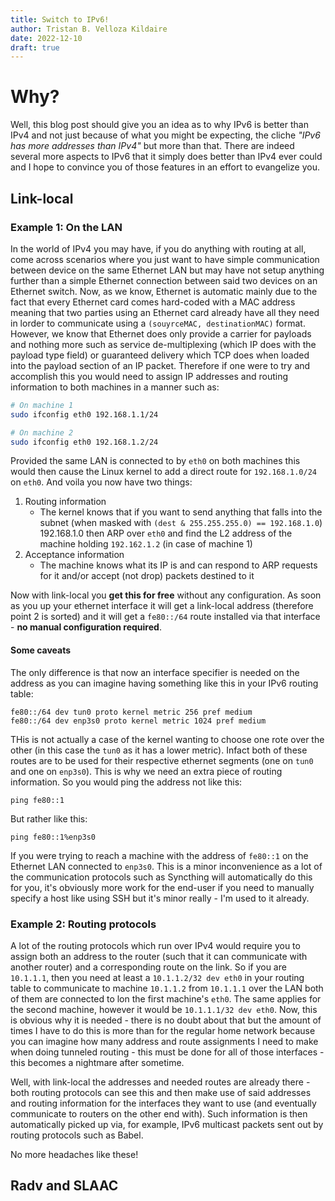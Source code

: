 ```yaml
---
title: Switch to IPv6!
author: Tristan B. Velloza Kildaire
date: 2022-12-10
draft: true
---
```


# Why?

Well, this blog post should give you an idea as to why IPv6 is better than IPv4 and not just because of what you might be expecting, the cliche _"IPv6 has more addresses than IPv4"_ but more than that. There are indeed several more aspects to IPv6 that it simply does better than IPv4 ever could and I hope to convince you of those features in an effort to evangelize you.

## Link-local

### Example 1: On the LAN

In the world of IPv4 you may have, if you do anything with routing at all, come across scenarios where you just want to have simple communication between device on the same Ethernet LAN but may have not setup anything further than a simple Ethernet connection between said two devices on an Ethernet switch. Now, as we know, Ethernet is automatic mainly due to the fact that every Ethernet card comes hard-coded with a MAC address meaning that two parties using an Ethernet card already have all they need in lorder to communicate using a `(souyrceMAC, destinationMAC)` format. However, we know that Ethernet does only provide a carrier for payloads and nothing more such as service de-multiplexing (which IP does with the payload type field) or guaranteed delivery which TCP does when loaded into the payload section of an IP packet. Therefore if one were to try and accomplish this you would need to assign IP addresses and routing information to both machines in a manner such as:

```bash
# On machine 1
sudo ifconfig eth0 192.168.1.1/24

# On machine 2
sudo ifconfig eth0 192.168.1.2/24
```

Provided the same LAN is  connected to by `eth0` on both machines this would then cause the Linux kernel to add a direct route for `192.168.1.0/24` on `eth0`. And voila you now have two things:

1. Routing information
    * The kernel knows that if you want to send anything that falls into the subnet (when masked with `(dest & 255.255.255.0) == 192.168.1.0`) 192.168.1.0 then ARP over `eth0` and find the L2 address of the machine holding `192.162.1.2` (in case of machine 1)
2. Acceptance information
    * The machine knows what its IP is and can respond to ARP requests for it and/or accept (not drop) packets destined to it

Now with link-local you **get this for free** without any configuration. As soon as you up your ethernet interface it will get a link-local address (therefore point 2 is sorted) and it will get a `fe80::/64` route installed via that interface - **no manual configuration required**.

#### Some caveats

The only difference is that now an interface specifier is needed on the address as you can imagine having something like this in your IPv6 routing table:

```
fe80::/64 dev tun0 proto kernel metric 256 pref medium
fe80::/64 dev enp3s0 proto kernel metric 1024 pref medium
```

THis is not actually a case of the kernel wanting to choose one rote over the other (in this case the `tun0` as it has a lower metric). Infact both of these routes are to be used for their respective ethernet segments (one on `tun0` and one on `enp3s0`). This is why we need an extra piece of routing information. So you would ping the address not like this:

```
ping fe80::1
```

But rather like this:

```
ping fe80::1%enp3s0
```

If you were trying to reach a machine with the address of `fe80::1` on the Ethernet LAN connected to `enp3s0`. This is a minor inconvenience as a lot of the communication protocols such as Syncthing will automatically do this for you, it's obviously more work for the end-user if you need to manually specify a host like using SSH but it's minor really - I'm used to it already.

### Example 2: Routing protocols

A lot of the routing protocols which run over IPv4 would require you to assign both an address to the router (such that it can communicate with another router) and a corresponding route on the link. So if you are `10.1.1.1`, then you need at least a `10.1.1.2/32 dev eth0` in your routing table to communicate to machine `10.1.1.2` from `10.1.1.1` over the LAN both of them are connected to lon the first machine's `eth0`. The same applies for the second machine, however it would be `10.1.1.1/32 dev eth0`. Now, this is obvious why it is needed - there is no doubt about that but the amount of times I have to do this is more than for the regular home network because you can imagine how many address and route assignments I need to make when doing tunneled routing - this must be done for all of those interfaces - this becomes a nightmare after sometime.

Well, with link-local the addresses and needed routes are already there - both routing protocols can see this and then make use of said addresses and routing information for the interfaces they want to use (and eventually communicate to routers on the other end with). Such information is then automatically picked up via, for example, IPv6 multicast packets sent out by routing protocols such as Babel.

No more headaches like these!

## Radv and SLAAC

